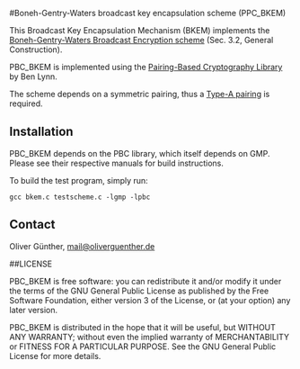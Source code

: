 #Boneh-Gentry-Waters broadcast key encapsulation scheme (PPC_BKEM)

This Broadcast Key Encapsulation Mechanism (BKEM) implements the [Boneh-Gentry-Waters Broadcast Encryption scheme](http://crypto.stanford.edu/~dabo/abstracts/broadcast.html) (Sec. 3.2, General Construction).

PBC_BKEM is implemented using the [Pairing-Based Cryptography Library](http://crypto.stanford.edu/pbc/) by Ben Lynn.

The scheme depends on a symmetric pairing, thus a [Type-A pairing](http://crypto.stanford.edu/pbc/manual/ch08s03.html) is required.

## Installation

PBC_BKEM depends on the PBC library, which itself depends on GMP. Please see their respective manuals for build instructions.

To build the test program, simply run:

	gcc bkem.c testscheme.c -lgmp -lpbc

## Contact
Oliver Günther, mail@oliverguenther.de

##LICENSE

PBC_BKEM is free software: you can redistribute it and/or modify
it under the terms of the GNU General Public License as published by
the Free Software Foundation, either version 3 of the License, or
(at your option) any later version.

PBC_BKEM is distributed in the hope that it will be useful,
but WITHOUT ANY WARRANTY; without even the implied warranty of
MERCHANTABILITY or FITNESS FOR A PARTICULAR PURPOSE.  See the
GNU General Public License for more details.
